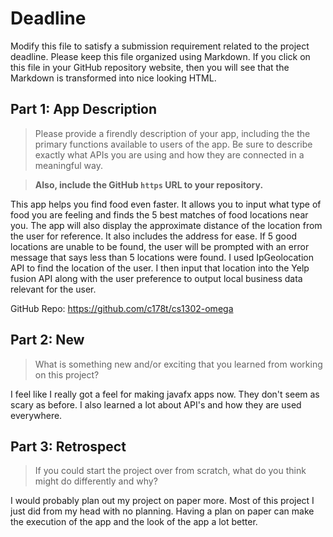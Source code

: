 # Deadline

Modify this file to satisfy a submission requirement related to the project
deadline. Please keep this file organized using Markdown. If you click on
this file in your GitHub repository website, then you will see that the
Markdown is transformed into nice looking HTML.

## Part 1: App Description

> Please provide a firendly description of your app, including the
> the primary functions available to users of the app. Be sure to
> describe exactly what APIs you are using and how they are connected
> in a meaningful way.

> **Also, include the GitHub `https` URL to your repository.**

This app helps you find food even faster. It allows you to input what type of food you are feeling and finds the 5 best matches of food locations near you.
The app will also display the approximate distance of the location from the user for reference. It also includes the address for ease. If 5 good locations are unable to be found,
the user will be prompted with an error message that says less than 5 locations were found. I used IpGeolocation API to find the location of the user. I then input that location into the
Yelp fusion API along with the user preference to output local business data relevant for the user.

GitHub Repo: https://github.com/c178t/cs1302-omega

## Part 2: New

> What is something new and/or exciting that you learned from working
> on this project?

I feel like I really got a feel for making javafx apps now. They don't seem as scary as before. I also learned a lot about API's and how they are used everywhere.

## Part 3: Retrospect

> If you could start the project over from scratch, what do
> you think might do differently and why?

I would probably plan out my project on paper more. Most of this project I just did from my head with no planning. Having a plan on paper can make the execution of the app
and the look of the app a lot better.
